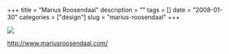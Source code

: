 +++
title = "Marius Roosendaal"
description = ""
tags = []
date = "2008-01-30"
categories = ["design"]
slug = "marius-roosendaal"
+++


 

  <div id="screens-thumbs" class="clearfix">
    <div class="txt-center" id="design-submission"><a href="http://www.mariusroosendaal.com/"><img id='bluga-thumbnail-1036' class='bluga-thumbnail large' src='/media/bluga/
wt47f281d2b3c70_0.jpg'/></a></div>  
  </div>   
<p><a href="http://www.mariusroosendaal.com/">http://www.mariusroosendaal.com/</a></p>




